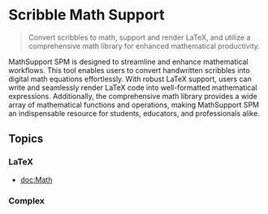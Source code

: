 #  Scribble Math Support

> Convert scribbles to math, support and render LaTeX, and utilize a comprehensive math library for enhanced mathematical productivity.

MathSupport SPM is designed to streamline and enhance mathematical workflows. This tool enables users to convert handwritten scribbles into digital math equations effortlessly. With robust LaTeX support, users can write and seamlessly render LaTeX code into well-formatted mathematical expressions. Additionally, the comprehensive math library provides a wide array of mathematical functions and operations, making MathSupport SPM an indispensable resource for students, educators, and professionals alike.

## Topics

### LaTeX

- <doc:Math>

### Complex
